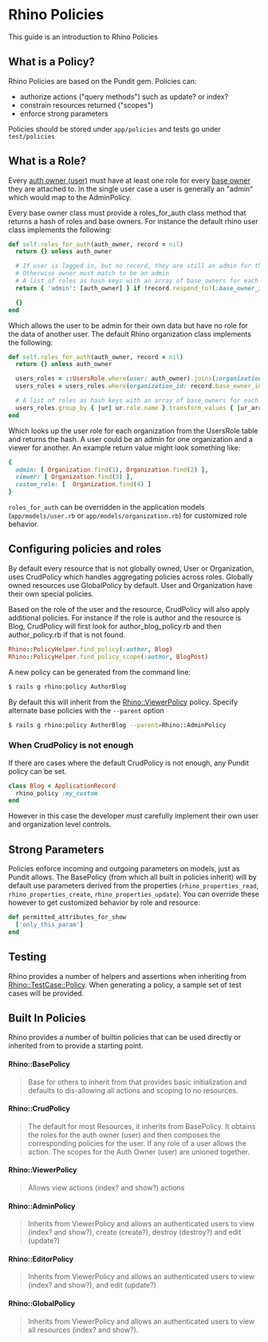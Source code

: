 # Rhino Policies

This guide is an introduction to Rhino Policies

## What is a Policy?

Rhino Policies are based on the Pundit gem. Policies can:

- authorize actions ("query methods") such as update? or index?
- constrain resources returned ("scopes")
- enforce strong parameters

Policies should be stored under `app/policies` and tests go under `test/policies`

## What is a Role?

Every [auth owner (user)](resources#auth-owner) must have at least one role for every [base owner](resources#base-owner) they are attached to. In the single user case a user is generally an "admin" which would map to the AdminPolicy.

Every base owner class must provide a roles_for_auth class method that returns a hash of roles and base owners. For instance the default rhino user class implements the following:

```ruby
def self.roles_for_auth(auth_owner, record = nil)
  return {} unless auth_owner

  # If user is logged in, but no record, they are still an admin for their data
  # Otherwise owner must match to be an admin
  # A list of roles as hash keys with an array of base_owners for each
  return { 'admin': [auth_owner] } if !record.respond_to?(:base_owner_ids) || record.base_owner_ids.include?(auth_owner&.id)

  {}
end
```

Which allows the user to be admin for their own data but have no role for the data of another user. The default Rhino organization class implements the following:

```ruby
def self.roles_for_auth(auth_owner, record = nil)
  return {} unless auth_owner

  users_roles = ::UsersRole.where(user: auth_owner).joins(:organization, :role).includes(:organization, :role)
  users_roles = users_roles.where(organization_id: record.base_owner_ids) if record.present? && record.respond_to?(:base_owner_ids)

  # A list of roles as hash keys with an array of base_owners for each
  users_roles.group_by { |ur| ur.role.name }.transform_values { |ur_array| ur_array.map(&:organization) }
end
```

Which looks up the user role for each organization from the UsersRole table and returns the hash. A user could be an admin for one organization and a viewer for another. An example return value might look something like:

```ruby
{
  admin: [ Organization.find(1), Organization.find(2) ],
  viewer: [ Organization.find(3) ],
  custom_role: [  Organization.find(4) ]
}

```

`roles_for_auth` can be overridden in the application models (`app/models/user.rb` or `app/models/organization.rb`) for customized role behavior.

## Configuring policies and roles

By default every resource that is not globally owned, User or Organization, uses CrudPolicy which handles aggregating policies across roles. Globally owned resources use GlobalPolicy by default. User and Organization have their own special policies.

Based on the role of the user and the resource, CrudPolicy will also apply additional policies. For instance if the role is author and the resource is Blog, CrudPolicy will first look for author_blog_policy.rb and then author_policy.rb if that is not found.

```ruby
Rhino::PolicyHelper.find_policy(:author, Blog)
Rhino::PolicyHelper.find_policy_scope(:author, BlogPost)
```

A new policy can be generated from the command line:

```bash
$ rails g rhino:policy AuthorBlog
```

By default this will inherit from the [Rhino::ViewerPolicy](#rhinoviewerpolicy) policy. Specify alternate base policies with the `--parent` option

```bash
$ rails g rhino:policy AuthorBlog --parent=Rhino::AdminPolicy
```

### When CrudPolicy is not enough

If there are cases where the default CrudPolicy is not enough, any Pundit policy can be set.

```ruby
class Blog < ApplicationRecord
  rhino_policy :my_custom
end
```

However in this case the developer _must_ carefully implement their own user and organization level controls.

## Strong Parameters

Policies enforce incoming and outgoing parameters on models, just as Pundit allows. The BasePolicy (from which all built in policies inherit) will by default use parameters derived from the properties (`rhino_properties_read`, `rhino_properties_create`, `rhino_properties_update`). You can override these however to get customized behavior by role and resource:

```ruby
def permitted_attributes_for_show
  ['only_this_param']
end
```

## Testing

Rhino provides a number of helpers and assertions when inheriting from [Rhino::TestCase::Policy](https://api.rhino-project.org/classes/Rhino/TestHelperPolicy.html). When generating a policy, a sample set of test cases will be provided.

## Built In Policies

Rhino provides a number of builtin policies that can be used directly or inherited from to provide a starting point.

#### Rhino::BasePolicy

> Base for others to inherit from that provides basic initialization and defaults to dis-allowing all actions and scoping to no resources.

#### Rhino::CrudPolicy

> The default for most Resources, it inherits from BasePolicy. It obtains the roles for the auth owner (user) and then composes the corresponding policies for the user. If any role of a user allows the action. The scopes for the Auth Owner (user) are unioned together.

#### Rhino::ViewerPolicy

> Allows view actions (index? and show?) actions

#### Rhino::AdminPolicy

> Inherits from ViewerPolicy and allows an authenticated users to view (index? and show?), create (create?), destroy (destroy?) and edit (update?)

#### Rhino::EditorPolicy

> Inherits from ViewerPolicy and allows an authenticated users to view (index? and show?), and edit (update?)

#### Rhino::GlobalPolicy

> Inherits from ViewerPolicy and allows an authenticated users to view all resources (index? and show?).
